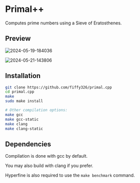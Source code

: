 # Primal++

Computes prime numbers using a Sieve of Eratosthenes.

## Preview

![2024-05-19-184036](https://github.com/fiffy326/primal-plus-plus/assets/22841956/acf339c6-ac04-412b-848b-cc4f39291fd2)

![2024-05-21-143806](https://github.com/fiffy326/primal-plus-plus/assets/22841956/a67314f3-f2a2-4f65-a0ae-b2f0506e39ca)

## Installation

```sh
git clone https://github.com/fiffy326/primal.cpp
cd primal.cpp
make
sudo make install
```

```sh
# Other compilation options:
make gcc
make gcc-static
make clang
make clang-static
```
## Dependencies

Compilation is done with gcc by default.

You may also build with clang if you prefer.


Hyperfine is also required to use the `make benchmark` command.

